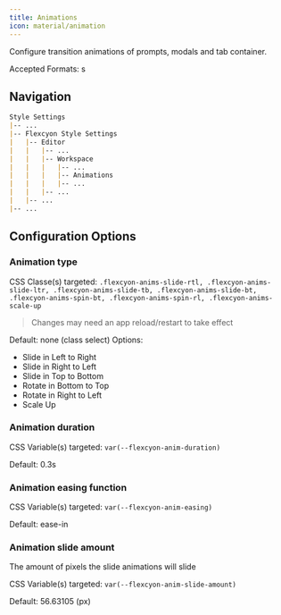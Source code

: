 ```yaml
---
title: Animations
icon: material/animation
---
```


Configure transition animations of prompts, modals and tab container.

Accepted Formats: s

## Navigation

```md
Style Settings
|-- ...
|-- Flexcyon Style Settings
|   |-- Editor
|   |   |-- ...
|   |   |-- Workspace
|   |   |   |-- ...
|   |   |   |-- Animations
|   |   |   |-- ...
|   |   |-- ...
|   |-- ...
|-- ...
```

## Configuration Options

### Animation type

CSS Classe(s) targeted: `.flexcyon-anims-slide-rtl, .flexcyon-anims-slide-ltr,
.flexcyon-anims-slide-tb, .flexcyon-anims-slide-bt, .flexcyon-anims-spin-bt, .flexcyon-anims-spin-rl, .flexcyon-anims-scale-up`
> Changes may need an app reload/restart to take effect

Default: none (class select)
Options:

- Slide in Left to Right
- Slide in Right to Left
- Slide in Top to Bottom
- Rotate in Bottom to Top
- Rotate in Right to Left
- Scale Up

### Animation duration

CSS Variable(s) targeted: `var(--flexcyon-anim-duration)`

Default: 0.3s

### Animation easing function

CSS Variable(s) targeted: `var(--flexcyon-anim-easing)`

Default: ease-in

### Animation slide amount
The amount of pixels the slide animations will slide

CSS Variable(s) targeted: `var(--flexcyon-anim-slide-amount)`

Default: 56.63105 (px)

